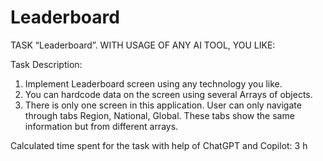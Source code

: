 # Leaderboard

TASK “Leaderboard”. WITH USAGE OF ANY AI TOOL, YOU LIKE:

Task Description:
 
1) Implement Leaderboard screen using any technology you like.
2) You can hardcode data on the screen using several Arrays of objects.
3) There is only one screen in this application. User can only navigate through tabs Region, National, Global. These tabs show the same information but from different arrays.
   
Calculated time spent for the task with help of ChatGPT and Copilot: 3 h 
